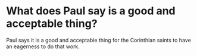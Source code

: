 # What does Paul say is a good and acceptable thing?

Paul says it is a good and acceptable thing for the Corinthian saints to have an eagerness to do that work.
